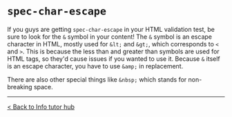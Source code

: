 # `spec-char-escape`

If you guys are getting `spec-char-escape` in your HTML validation test, be sure to look for the `&` symbol in your content! The `&` symbol is an escape character in HTML, mostly used for `&lt;` and `&gt;`, which corresponds to `<` and `>`. This is because the less than and greater than symbols are used for HTML tags, so they'd cause issues if you wanted to use it. Because `&` itself is an escape character, you have to use `&amp;` in replacement.

There are also other special things like `&nbsp;` which stands for non-breaking space.

---

[< Back to Info tutor hub](/blog/infotutor-home)